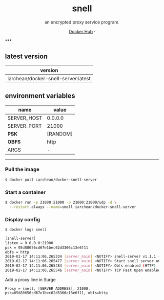 <p align="center">
<a href="https://hub.docker.com/r/iarchean/docker-snell-server">
</a>
</p>

<h1 align="center">snell</h1>

<p align="center">an encrypted proxy service program.</p>

<p align=center>
<a href="https://hub.docker.com/r/iarchean/docker-snell-server">Docker Hub</a> ·
</p>
***

## latest version

|version|
|---|
|iarchean/docker-snell-server:latest|

## environment variables

|name|value|
|---|---|
|SERVER_HOST|0.0.0.0|
|SERVER_PORT|21000|
|**PSK**|[RANDOM]|
|**OBFS**|http|
|ARGS|-|

***

### Pull the image

```bash
$ docker pull iarchean/docker-snell-server
```

### Start a container

```bash
$ docker run -p 21000:21000 -p 21000:21000/udp -d \
  --restart always --name=snell iarchean/docker-snell-server
```

### Display config

```bash
$ docker logs snell

[snell-server]
listen = 0.0.0.0:21000
psk = 05d80656cd67e1bec62d3366c13e6f11
obfs = http
2019-02-17 14:11:06.265334 [server_main] <NOTIFY> snell-server v1.1.1 (Mar  5 2019 13:50:05)
2019-02-17 14:11:06.265477 [server_main] <NOTIFY> Start snell server on 0.0.0.0:21000
2019-02-17 14:11:06.265484 [server_main] <NOTIFY> Obfs enabled (HTTP)
2019-02-17 14:11:06.265546 [server_main] <NOTIFY> TCP Fast Open enabled
```

Add a proxy line in Surge

`Proxy = snell, [SERVER ADDRESS], 21000, psk=05d80656cd67e1bec62d3366c13e6f11, obfs=http`